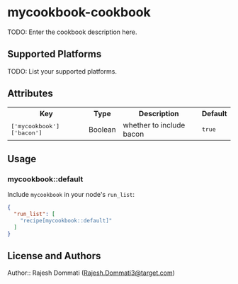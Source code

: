 # mycookbook-cookbook

TODO: Enter the cookbook description here.

## Supported Platforms

TODO: List your supported platforms.

## Attributes

<table>
  <tr>
    <th>Key</th>
    <th>Type</th>
    <th>Description</th>
    <th>Default</th>
  </tr>
  <tr>
    <td><tt>['mycookbook']['bacon']</tt></td>
    <td>Boolean</td>
    <td>whether to include bacon</td>
    <td><tt>true</tt></td>
  </tr>
</table>

## Usage

### mycookbook::default

Include `mycookbook` in your node's `run_list`:

```json
{
  "run_list": [
    "recipe[mycookbook::default]"
  ]
}
```

## License and Authors

Author:: Rajesh Dommati (Rajesh.Dommati3@target.com)
